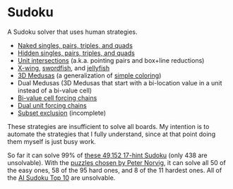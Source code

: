 # Sudoku

A Sudoku solver that uses human strategies.

* [Naked singles, pairs, triples, and quads](http://www.sudokuwiki.org/Naked_Candidates)
* [Hidden singles, pairs, triples, and quads](http://www.sudokuwiki.org/Hidden_Candidates)
* [Unit intersections](http://www.sudokuwiki.org/Intersection_Removal) (a.k.a.
  pointing pairs and box+line reductions)
* [X-wing](http://www.sudokuwiki.org/X_Wing_Strategy),
  [swordfish](http://www.sudokuwiki.org/Sword_Fish_Strategy), and
  [jellyfish](http://www.sudokuwiki.org/Jelly_Fish_Strategy)
* [3D Medusas](http://www.sudokuwiki.org/3D_Medusa) (a generalization of
  [simple coloring](http://www.sudokuwiki.org/Singles_Chains))
* Dual Medusas (3D Medusas that start with a bi-location value in a unit instead
  of a bi-value cell)
* [Bi-value cell forcing chains](http://www.sudokuwiki.org/Cell_Forcing_Chains)
* [Dual unit forcing chains](http://www.sudokuwiki.org/Unit_Forcing_Chains)
* [Subset exclusion](http://www.sudokuwiki.org/Aligned_Pair_Exclusion) (incomplete)

These strategies are insufficient to solve all boards. My intention is to
automate the strategies that I fully understand, since at that point doing them
myself is just busy work.

So far it can solve 99% of
[these 49,152 17-hint Sudoku](http://staffhome.ecm.uwa.edu.au/~00013890/sudokumin.php)
(only 438 are unsolvable). With the
[puzzles chosen by Peter Norvig](http://norvig.com/sudoku.html),
it can solve all 50 of the easy ones, 58 of the 95 hard ones, and 8 of the 11
hardest ones. All of the [AI Sudoku Top 10](http://www.aisudoku.com/en/AIwME.html)
are unsolvable.

